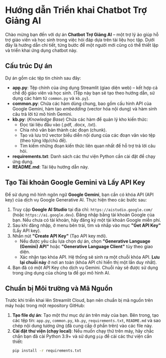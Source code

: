 # Hướng dẫn Triển khai Chatbot Trợ Giảng AI

Chào mừng bạn đến với dự án **Chatbot Trợ Giảng AI** – một trợ lý ảo giúp hỗ trợ giáo viên và học sinh trong việc hỏi đáp dựa trên tài liệu học tập. Dưới đây là hướng dẫn chi tiết, từng bước để một người mới cũng có thể thiết lập và triển khai ứng dụng chatbot này.

## Cấu trúc Dự án

Dự án gồm các tệp tin chính sau đây:

- **app.py**: Tệp chính của ứng dụng Streamlit (giao diện web) – kết hợp cả chế độ giáo viên và học sinh. (Tệp này bạn sẽ tạo theo hướng dẫn, sử dụng các hàm từ `common.py` và `kb.py`).
- **common.py**: Chứa các hàm dùng chung, bao gồm cấu hình API của Google Gemini, hàm tạo _embedding_ (vector hóa nội dung) và hàm sinh câu trả lời từ mô hình Gemini.
- **kb.py**: (_Knowledge Base_) Chứa các hàm để quản lý kho kiến thức:
  - Đọc tài liệu đầu vào (.pdf, .docx, .txt).
  - Chia nhỏ văn bản thành các đoạn (chunk).
  - Tạo và lưu trữ vector biểu diễn nội dung của các đoạn văn vào tệp (theo từng lớp/chủ đề).
  - Tìm kiếm những đoạn kiến thức liên quan nhất để hỗ trợ trả lời câu hỏi.
- **requirements.txt**: Danh sách các thư viện Python cần cài đặt để chạy ứng dụng.
- **README.md**: Tài liệu hướng dẫn này.

## Tạo Tài khoản Google Gemini và Lấy API Key

Để sử dụng mô hình ngôn ngữ **Google Gemini**, bạn cần có khóa API (API key) của dịch vụ Google Generative AI. Thực hiện theo các bước sau:

1. Truy cập **Google AI Studio** tại địa chỉ: `https://aistudio.google.com/` (hoặc `https://ai.google.dev`). Đăng nhập bằng tài khoản Google của bạn. Nếu chưa có tài khoản, hãy đăng ký một tài khoản Google miễn phí.
2. Sau khi đăng nhập, ở menu bên trái, tìm và nhấp vào mục **"Get API Key"** (Lấy API key). 
3. Nhấn nút **"Create API Key"** (Tạo API key mới). 
   - Nếu được yêu cầu lựa chọn dự án, chọn **"Generative Language (Gemini) API"** hoặc **"Generative Language Client"** tùy theo giao diện.
   - Xác nhận tạo khóa API. Hệ thống sẽ sinh ra một chuỗi khóa API. **Lưu lại chuỗi này** ở nơi an toàn (khóa API chỉ hiển thị một lần duy nhất).
4. Bạn đã có một API Key cho dịch vụ Gemini. Chuỗi này sẽ được sử dụng trong ứng dụng của chúng ta để gọi mô hình AI.

## Chuẩn bị Môi trường và Mã Nguồn

Trước khi triển khai lên Streamlit Cloud, bạn nên chuẩn bị mã nguồn trên máy hoặc trong một repository GitHub:

1. **Tạo file dự án**: Tạo một thư mục dự án trên máy của bạn. Bên trong, tạo các tệp tin: `app.py`, `common.py`, `kb.py`, `requirements.txt`, `README.md` và sao chép nội dung tương ứng (đã cung cấp ở phần trên) vào các file này.
2. **Cài đặt thư viện (chạy local)**: Nếu muốn chạy thử trên máy, hãy chắc chắn bạn đã cài Python 3.9+ và sử dụng `pip` để cài các thư viện cần thiết:
   ```bash
   pip install -r requirements.txt
